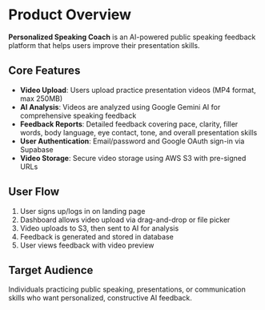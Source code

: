 # Product Overview

**Personalized Speaking Coach** is an AI-powered public speaking feedback platform that helps users improve their presentation skills.

## Core Features

- **Video Upload**: Users upload practice presentation videos (MP4 format, max 250MB)
- **AI Analysis**: Videos are analyzed using Google Gemini AI for comprehensive speaking feedback
- **Feedback Reports**: Detailed feedback covering pace, clarity, filler words, body language, eye contact, tone, and overall presentation skills
- **User Authentication**: Email/password and Google OAuth sign-in via Supabase
- **Video Storage**: Secure video storage using AWS S3 with pre-signed URLs

## User Flow

1. User signs up/logs in on landing page
2. Dashboard allows video upload via drag-and-drop or file picker
3. Video uploads to S3, then sent to AI for analysis
4. Feedback is generated and stored in database
5. User views feedback with video preview

## Target Audience

Individuals practicing public speaking, presentations, or communication skills who want personalized, constructive AI feedback.
